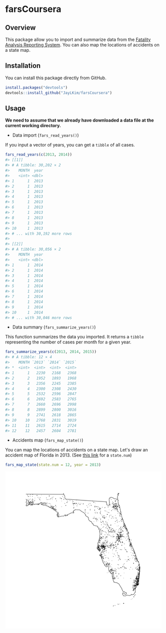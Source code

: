 
<!-- README.md is generated from README.Rmd. Please edit that file -->
farsCoursera
============

Overview
--------

This package allow you to import and summarize data from the [Fatality Analysis Reporting System](http://www.nhtsa.gov/Data/Fatality-Analysis-Reporting-System-(FARS)). You can also map the locations of accidents on a state map.

Installation
------------

You can install this package directly from GitHub.

``` r
install.packages("devtools")
devtools::install_github("JayLKim/farsCoursera")
```

Usage
-----

**We need to assume that we already have downloaded a data file at the current working directory.**

-   Data import (`fars_read_years()`)

If you input a vector of years, you can get a `tibble` of all cases.

``` r
fars_read_years(c(2013, 2014))
#> [[1]]
#> # A tibble: 30,202 × 2
#>    MONTH  year
#>    <int> <dbl>
#> 1      1  2013
#> 2      1  2013
#> 3      1  2013
#> 4      1  2013
#> 5      1  2013
#> 6      1  2013
#> 7      1  2013
#> 8      1  2013
#> 9      1  2013
#> 10     1  2013
#> # ... with 30,192 more rows
#> 
#> [[2]]
#> # A tibble: 30,056 × 2
#>    MONTH  year
#>    <int> <dbl>
#> 1      1  2014
#> 2      1  2014
#> 3      1  2014
#> 4      1  2014
#> 5      1  2014
#> 6      1  2014
#> 7      1  2014
#> 8      1  2014
#> 9      1  2014
#> 10     1  2014
#> # ... with 30,046 more rows
```

-   Data summary (`fars_summarize_years()`)

This function summarizes the data you imported. It returns a `tibble` representing the number of cases per month for a given year.

``` r
fars_summarize_years(c(2013, 2014, 2015))
#> # A tibble: 12 × 4
#>    MONTH `2013` `2014` `2015`
#> *  <int>  <int>  <int>  <int>
#> 1      1   2230   2168   2368
#> 2      2   1952   1893   1968
#> 3      3   2356   2245   2385
#> 4      4   2300   2308   2430
#> 5      5   2532   2596   2847
#> 6      6   2692   2583   2765
#> 7      7   2660   2696   2998
#> 8      8   2899   2800   3016
#> 9      9   2741   2618   2865
#> 10    10   2768   2831   3019
#> 11    11   2615   2714   2724
#> 12    12   2457   2604   2781
```

-   Accidents map (`fars_map_state()`)

You can map the locations of accidents on a state map. Let's draw an accident map of Florida in 2013. (See [this link](https://en.wikipedia.org/wiki/List_of_U.S._state_abbreviations) for a `state.num`)

``` r
fars_map_state(state.num = 12, year = 2013)
```

![](README-fars_map_state()-1.png)
